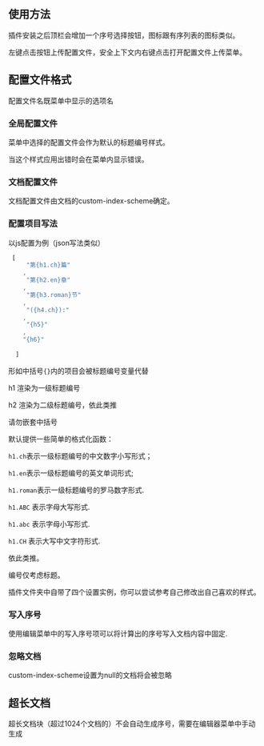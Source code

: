 ## 使用方法

插件安装之后顶栏会增加一个序号选择按钮，图标跟有序列表的图标类似。

左键点击按钮上传配置文件，安全上下文内右键点击打开配置文件上传菜单。

## 配置文件格式

配置文件名既菜单中显示的选项名

### 全局配置文件

菜单中选择的配置文件会作为默认的标题编号样式。

当这个样式应用出错时会在菜单内显示错误。

### 文档配置文件

文档配置文件由文档的custom-index-scheme确定。

### 配置项目写法

以js配置为例（json写法类似）

```js
 [
     "第{h1.ch}篇"
    ,
     "第{h2.en}章"
    ,
     "第{h3.roman}节"
    ,
     "({h4.ch}):"
    ,
     "{h5}"
    ,
    "{h6}"
    
  ]

```
形如中括号`{}`内的项目会被标题编号变量代替

h1 渲染为一级标题编号

h2 渲染为二级标题编号，依此类推

请勿嵌套中括号

默认提供一些简单的格式化函数：

`h1.ch`表示一级标题编号的中文数字小写形式；

`h1.en`表示一级标题编号的英文单词形式;

`h1.roman`表示一级标题编号的罗马数字形式.

`h1.ABC` 表示字母大写形式.

`h1.abc` 表示字母小写形式.

`h1.CH` 表示大写中文字符形式.


依此类推。

编号仅考虑标题。

插件文件夹中自带了四个设置实例，你可以尝试参考自己修改出自己喜欢的样式。

### 写入序号

使用编辑菜单中的写入序号项可以将计算出的序号写入文档内容中固定.

### 忽略文档

custom-index-scheme设置为null的文档将会被忽略

## 超长文档

超长文档块（超过1024个文档的）不会自动生成序号，需要在编辑器菜单中手动生成